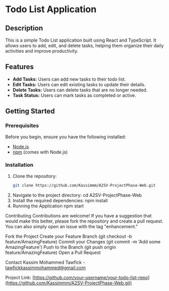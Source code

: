 # Todo List Application

## Description

This is a simple Todo List application built using React and TypeScript. It allows users to add, edit, and delete tasks, helping them organize their daily activities and improve productivity.

## Features

- **Add Tasks:** Users can add new tasks to their todo list.
- **Edit Tasks:** Users can edit existing tasks to update their details.
- **Delete Tasks:** Users can delete tasks that are no longer needed.
- **Task Status:** Users can mark tasks as completed or active.

## Getting Started

### Prerequisites

Before you begin, ensure you have the following installed:
- [Node.js](https://nodejs.org/)
- [npm](https://www.npmjs.com/) (comes with Node.js)

### Installation

1. Clone the repository:
   ```sh
   git clone https://github.com/Kassimmm/A2SV-ProjectPhase-Web.git
2. Navigate to the project directory:
  cd A2SV-ProjectPhase-Web
3. Install the required dependencies:
   npm install
4. Running the Application
   npm start

Contributing
Contributions are welcome! If you have a suggestion that would make this better, please fork the repository and create a pull request. You can also simply open an issue with the tag "enhancement."

Fork the Project
Create your Feature Branch (git checkout -b feature/AmazingFeature)
Commit your Changes (git commit -m 'Add some AmazingFeature')
Push to the Branch (git push origin feature/AmazingFeature)
Open a Pull Request


Contact
Kassim Mohammed Tawfick - tawfickkassimmohammed@gmail.com

Project Link: [https://github.com/your-username/your-todo-list-repo](https://github.com/Kassimmm/A2SV-ProjectPhase-Web.git)


